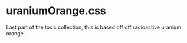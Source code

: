 # uraniumOrange.css
Last part of the toxic collection, this is based off off radioactive uranium orange.
